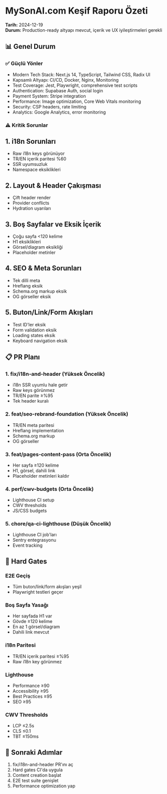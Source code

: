 # MySonAI.com Keşif Raporu Özeti

**Tarih:** 2024-12-19  
**Durum:** Production-ready altyapı mevcut, içerik ve UX iyileştirmeleri gerekli

## 📊 Genel Durum

### ✅ Güçlü Yönler
- Modern Tech Stack: Next.js 14, TypeScript, Tailwind CSS, Radix UI
- Kapsamlı Altyapı: CI/CD, Docker, Nginx, Monitoring
- Test Coverage: Jest, Playwright, comprehensive test scripts
- Authentication: Supabase Auth, social login
- Payment System: Stripe integration
- Performance: Image optimization, Core Web Vitals monitoring
- Security: CSP headers, rate limiting
- Analytics: Google Analytics, error monitoring

### ⚠️ Kritik Sorunlar

## 1. i18n Sorunları
- Raw i18n keys görünüyor
- TR/EN içerik paritesi %60
- SSR uyumsuzluk
- Namespace eksiklikleri

## 2. Layout & Header Çakışması
- Çift header render
- Provider conflicts
- Hydration uyarıları

## 3. Boş Sayfalar ve Eksik İçerik
- Çoğu sayfa <120 kelime
- H1 eksiklikleri
- Görsel/diagram eksikliği
- Placeholder metinler

## 4. SEO & Meta Sorunları
- Tek dilli meta
- Hreflang eksik
- Schema.org markup eksik
- OG görseller eksik

## 5. Buton/Link/Form Akışları
- Test ID'ler eksik
- Form validation eksik
- Loading states eksik
- Keyboard navigation eksik

## 📋 PR Planı

### 1. fix/i18n-and-header (Yüksek Öncelik)
- i18n SSR uyumlu hale getir
- Raw keys görünmez
- TR/EN parite ≥%95
- Tek header kuralı

### 2. feat/seo-rebrand-foundation (Yüksek Öncelik)
- TR/EN meta paritesi
- Hreflang implementation
- Schema.org markup
- OG görseller

### 3. feat/pages-content-pass (Orta Öncelik)
- Her sayfa ≥120 kelime
- H1, görsel, dahili link
- Placeholder metinleri kaldır

### 4. perf/cwv-budgets (Orta Öncelik)
- Lighthouse CI setup
- CWV thresholds
- JS/CSS budgets

### 5. chore/qa-ci-lighthouse (Düşük Öncelik)
- Lighthouse CI job'ları
- Sentry entegrasyonu
- Event tracking

## 🎯 Hard Gates

### E2E Geçiş
- Tüm buton/link/form akışları yeşil
- Playwright testleri geçer

### Boş Sayfa Yasağı
- Her sayfada H1 var
- Gövde ≥120 kelime
- En az 1 görsel/diagram
- Dahili link mevcut

### i18n Paritesi
- TR/EN içerik paritesi ≥%95
- Raw i18n key görünmez

### Lighthouse
- Performance ≥90
- Accessibility ≥95
- Best Practices ≥95
- SEO ≥95

### CWV Thresholds
- LCP ≤2.5s
- CLS ≤0.1
- TBT ≤150ms

## 🚀 Sonraki Adımlar

1. fix/i18n-and-header PR'ını aç
2. Hard gates CI'da uygula
3. Content creation başlat
4. E2E test suite genişlet
5. Performance optimization yap
